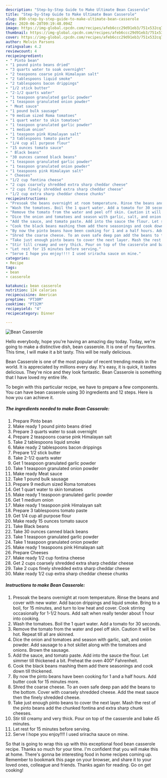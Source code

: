 ```yaml
---
description: "Step-by-Step Guide to Make Ultimate Bean Casserole"
title: "Step-by-Step Guide to Make Ultimate Bean Casserole"
slug: 890-step-by-step-guide-to-make-ultimate-bean-casserole
date: 2020-06-28T09:19:48.094Z
image: https://img-global.cpcdn.com/recipes/afeb6ccc29d91eb3/751x532cq70/bean-casserole-recipe-main-photo.jpg
thumbnail: https://img-global.cpcdn.com/recipes/afeb6ccc29d91eb3/751x532cq70/bean-casserole-recipe-main-photo.jpg
cover: https://img-global.cpcdn.com/recipes/afeb6ccc29d91eb3/751x532cq70/bean-casserole-recipe-main-photo.jpg
author: Melvin Parsons
ratingvalue: 4.2
reviewcount: 4
recipeingredient:
- " Pinto bean"
- "1 pound pinto beans dried"
- "3 quarts water to soak overnight"
- "2 teaspoons coarse pink Himalayan salt"
- "2 tablespoons liquid smoke"
- "2 tablespoons bacon drippings"
- "1/2 stick butter"
- "2-1/2 quarts water"
- "1 teaspoon granulated garlic powder"
- "1 teaspoon granulated onion powder"
- " Meat sauce"
- "1 pound bulk sausage"
- "9 medium sized Roma tomatoes"
- "1 quart water to skin tomatoes"
- "1 teaspoon granulated garlic powder"
- "1 medium onion"
- "1 teaspoon pink Himalayan salt"
- "3 tablespoons tomato paste"
- "1/4 cup all purpose flour"
- "15 ounces tomato sauce"
- " Black beans"
- "30 ounces canned black beans"
- "1 teaspoon granulated garlic powder"
- "1 teaspoon granulated onion powder"
- "1 teaspoons pink Himalayan salt"
- " Cheeses"
- "1/2 cup fontina cheese"
- "2 cups coarsely shredded extra sharp cheddar cheese"
- "2 cups finely shredded extra sharp cheddar cheese"
- "1/2 cup extra sharp cheddar cheese chunks"
recipeinstructions:
- "Presoak the beans overnight at room temperature. Rinse the beans and cover with new water. Add bacon drippings and liquid smoke. Bring to a boil, for 15 minutes, and turn to low heat and cover. Cook stirring occasionally for 1-1/2 hours. Add salt when really tender about 1 hour into cooking."
- "Wash the tomatoes. Boil the 1 quart water. Add a tomato for 30 seconds."
- "Remove the tomato from the water and peel off skin. Caution it will be hot. Repeat till all are skinned."
- "Dice the onion and tomatoes and season with garlic, salt, and onion powder. Add sausage to a hot skillet along with the tomatoes and onions. Brown the sausage."
- "Add the sauce, and tomato paste. Add into the sauce the flour. Let simmer till thickened a bit. Preheat the oven 400° Fahrenheit."
- "Cook the black beans mashing them add there seasonings and cook down till thickened."
- "By now the pinto beans have been cooking for 1 and a half hours. Add butter cook for 15 minutes more."
- "Shred the coarse cheese. To an oven safe deep pan add the beans to the bottom. Cover with coarsely shredded cheese. Add the meat sauce then the finely shredded cheese."
- "Take just enough pinto beans to cover the next layer. Mash the rest of the pinto beans add the chunked fontina and extra sharp chunk cheeses."
- "Stir till creamy and very thick. Pour on top of the casserole and bake 45 minutes."
- "Let rest for 15 minutes before serving."
- "Serve I hope you enjoy!!!! I used sriracha sauce on mine."
categories:
- Recipe
tags:
- bean
- casserole

katakunci: bean casserole 
nutrition: 124 calories
recipecuisine: American
preptime: "PT30M"
cooktime: "PT32M"
recipeyield: "4"
recipecategory: Dinner

---
```



![Bean Casserole](https://img-global.cpcdn.com/recipes/afeb6ccc29d91eb3/751x532cq70/bean-casserole-recipe-main-photo.jpg)

Hello everybody, hope you're having an amazing day today. Today, we're going to make a distinctive dish, bean casserole. It is one of my favorites. This time, I will make it a bit tasty. This will be really delicious.



Bean Casserole is one of the most popular of recent trending meals in the world. It is appreciated by millions every day. It's easy, it is quick, it tastes delicious. They're nice and they look fantastic. Bean Casserole is something that I have loved my entire life.


To begin with this particular recipe, we have to prepare a few components. You can have bean casserole using 30 ingredients and 12 steps. Here is how you can achieve it.

<!--inarticleads1-->

##### The ingredients needed to make Bean Casserole:

1. Prepare  Pinto bean
1. Make ready 1 pound pinto beans dried
1. Prepare 3 quarts water to soak overnight
1. Prepare 2 teaspoons coarse pink Himalayan salt
1. Take 2 tablespoons liquid smoke
1. Make ready 2 tablespoons bacon drippings
1. Prepare 1/2 stick butter
1. Take 2-1/2 quarts water
1. Get 1 teaspoon granulated garlic powder
1. Take 1 teaspoon granulated onion powder
1. Make ready  Meat sauce
1. Take 1 pound bulk sausage
1. Prepare 9 medium sized Roma tomatoes
1. Get 1 quart water to skin tomatoes
1. Make ready 1 teaspoon granulated garlic powder
1. Get 1 medium onion
1. Make ready 1 teaspoon pink Himalayan salt
1. Prepare 3 tablespoons tomato paste
1. Get 1/4 cup all purpose flour
1. Make ready 15 ounces tomato sauce
1. Take  Black beans
1. Take 30 ounces canned black beans
1. Take 1 teaspoon granulated garlic powder
1. Take 1 teaspoon granulated onion powder
1. Make ready 1 teaspoons pink Himalayan salt
1. Prepare  Cheeses
1. Make ready 1/2 cup fontina cheese
1. Get 2 cups coarsely shredded extra sharp cheddar cheese
1. Take 2 cups finely shredded extra sharp cheddar cheese
1. Make ready 1/2 cup extra sharp cheddar cheese chunks




<!--inarticleads2-->

##### Instructions to make Bean Casserole:

1. Presoak the beans overnight at room temperature. Rinse the beans and cover with new water. Add bacon drippings and liquid smoke. Bring to a boil, for 15 minutes, and turn to low heat and cover. Cook stirring occasionally for 1-1/2 hours. Add salt when really tender about 1 hour into cooking.
1. Wash the tomatoes. Boil the 1 quart water. Add a tomato for 30 seconds.
1. Remove the tomato from the water and peel off skin. Caution it will be hot. Repeat till all are skinned.
1. Dice the onion and tomatoes and season with garlic, salt, and onion powder. Add sausage to a hot skillet along with the tomatoes and onions. Brown the sausage.
1. Add the sauce, and tomato paste. Add into the sauce the flour. Let simmer till thickened a bit. Preheat the oven 400° Fahrenheit.
1. Cook the black beans mashing them add there seasonings and cook down till thickened.
1. By now the pinto beans have been cooking for 1 and a half hours. Add butter cook for 15 minutes more.
1. Shred the coarse cheese. To an oven safe deep pan add the beans to the bottom. Cover with coarsely shredded cheese. Add the meat sauce then the finely shredded cheese.
1. Take just enough pinto beans to cover the next layer. Mash the rest of the pinto beans add the chunked fontina and extra sharp chunk cheeses.
1. Stir till creamy and very thick. Pour on top of the casserole and bake 45 minutes.
1. Let rest for 15 minutes before serving.
1. Serve I hope you enjoy!!!! I used sriracha sauce on mine.




So that is going to wrap this up with this exceptional food bean casserole recipe. Thanks so much for your time. I'm confident that you will make this at home. There's gonna be interesting food in home recipes coming up. Remember to bookmark this page on your browser, and share it to your loved ones, colleague and friends. Thanks again for reading. Go on get cooking!
